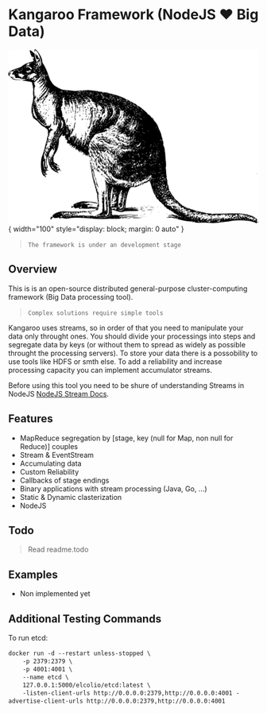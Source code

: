 # Kangaroo Framework (NodeJS :heart: Big Data)

![Kangaroo Framework](./logo.svg){ width="100" style="display: block; margin: 0 auto" }

> `The framework is under an development stage`

## Overview

This is is an open-source distributed general-purpose cluster-computing framework (Big Data processing tool).

> `Complex solutions require simple tools`

Kangaroo uses streams, so in order of that you need to manipulate your data only throught ones. You should divide your processings into steps and segregate data by keys (or without them to spread as widely as possible throught the processing servers). To store your data there is a possobility to use tools like HDFS or smth else. To add a reliability and increase processing capacity you can implement accumulator streams.

Before using this tool you need to be shure of understanding Streams in NodeJS [NodeJS Stream Docs](https://nodejs.org/api/stream.html).

## Features

  - MapReduce segregation by [stage, key (null for Map, non null for Reduce)] couples
  - Stream & EventStream
  - Accumulating data
  - Custom Reliability
  - Callbacks of stage endings
  - Binary applications with stream processing (Java, Go, ...)
  - Static & Dynamic clasterization
  - NodeJS

## Todo

> Read readme.todo

## Examples

  - Non implemented yet

## Additional Testing Commands

To run etcd:

```
docker run -d --restart unless-stopped \
    -p 2379:2379 \
    -p 4001:4001 \
    --name etcd \
    127.0.0.1:5000/elcolio/etcd:latest \
    -listen-client-urls http://0.0.0.0:2379,http://0.0.0.0:4001 -advertise-client-urls http://0.0.0.0:2379,http://0.0.0.0:4001
```
